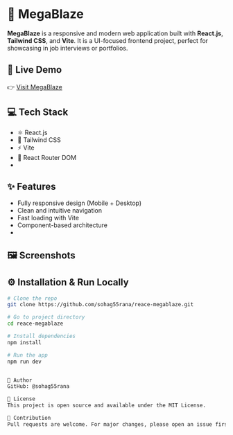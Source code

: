 # 🚀 MegaBlaze
**MegaBlaze** is a responsive and modern web application built with **React.js**, **Tailwind CSS**, and **Vite**. It is a UI-focused frontend project, perfect for showcasing in job interviews or portfolios.

## 🔗 Live Demo
👉 [Visit MegaBlaze](https://reace-megablaze.vercel.app)

## 💻 Tech Stack
- ⚛️ React.js
- 🎨 Tailwind CSS
- ⚡ Vite
- 🔀 React Router DOM
- 
## ✨ Features
- Fully responsive design (Mobile + Desktop)
- Clean and intuitive navigation
- Fast loading with Vite
- Component-based architecture
- 
## 🖼️ Screenshots
<!-- Add screenshots here if available -->
<!-- ![Home Page](public/Screenshot_50.png) -->

## ⚙️ Installation & Run Locally
```bash
# Clone the repo
git clone https://github.com/sohag55rana/reace-megablaze.git

# Go to project directory
cd reace-megablaze

# Install dependencies
npm install

# Run the app
npm run dev


👤 Author
GitHub: @sohag55rana

📜 License
This project is open source and available under the MIT License.

🙌 Contribution
Pull requests are welcome. For major changes, please open an issue first to discuss what you would like to change.
